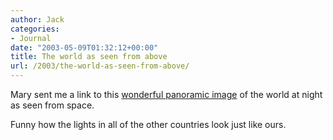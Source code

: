```yaml
---
author: Jack
categories:
- Journal
date: "2003-05-09T01:32:12+00:00"
title: The world as seen from above
url: /2003/the-world-as-seen-from-above/
---
```


Mary sent me a link to this [wonderful panoramic image][1] of the world at night as seen from space.
  


Funny how the lights in all of the other countries look just like ours.</p>

 [1]: http://antwrp.gsfc.nasa.gov/apod/image/0011/earthlights_dmsp_big.jpg